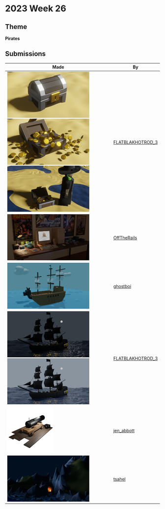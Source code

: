 # 2023 Week 26


## Theme

**Pirates**


## Submissions

| Made | By |
|------|----|
| <img src="./FLATBLAKHOTROD_3/Tt_01.jpg" height="150" /><img src="./FLATBLAKHOTROD_3/Tt_02.jpg" height="150" /><img src="./FLATBLAKHOTROD_3/Buccchest_001.jpg" height="150" /> | [FLATBLAKHOTROD_3](./FLATBLAKHOTROD_3/) |
| <img src="./OffTheRails/pirates.jpg" height="150" /> | [OffTheRails](./OffTheRails/) |
| <img src="./ghostboi/pirate_ship_render_3.png" height="150" /> | [ghostboi](./ghostboi/) |
| <img src="./FLATBLAKHOTROD_3/Ship_018.jpg" height="150" /><img src="./FLATBLAKHOTROD_3/Ship_019.jpg" height="150" /> | [FLATBLAKHOTROD_3](./FLATBLAKHOTROD_3/) |
| <img src="./jen_abbott/canon-july2023-jsa.png" height="150" /> | [jen_abbott](./jen_abbott/) |
| <img src="./tsahel/treasureIsland3.png" height="150" /> | [tsahel](./tsahel/) |
